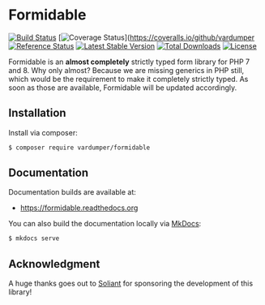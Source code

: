 # Formidable

[![Build Status](https://travis-ci.org/vardumper/Formidable.svg?branch=master)](https://travis-ci.org/vardumper/Formidable)
[![Coverage Status](https://coveralls.io/repos/github/vardumper/Formidable/badge.svg?branch=master)](https://coveralls.io/github/vardumper
[![Reference Status](https://www.versioneye.com/php/vardumper:formidable/reference_badge.svg?style=flat)](https://www.versioneye.com/php/vardumper:formidable/references)
[![Latest Stable Version](https://poser.pugx.org/vardumper/formidable/v/stable)](https://packagist.org/packages/vardumper/formidable)
[![Total Downloads](https://poser.pugx.org/vardumper/formidable/downloads)](https://packagist.org/packages/vardumper/formidable)
[![License](https://poser.pugx.org/vardumper/formidable/license)](https://packagist.org/packages/vardumper/formidable)

Formidable is an **almost completely** strictly typed form library for PHP 7 and 8. Why only almost? Because we are missing
generics in PHP still, which would be the requirement to make it completely strictly typed. As soon as those are
available, Formidable will be updated accordingly.

## Installation

Install via composer:

```bash
$ composer require vardumper/formidable
```

## Documentation

Documentation builds are available at:

- https://formidable.readthedocs.org

You can also build the documentation locally via [MkDocs](http://www.mkdocs.org):

```bash
$ mkdocs serve
```

## Acknowledgment
A huge thanks goes out to [Soliant](http://soliantconsulting.com/) for sponsoring the development of this library!
